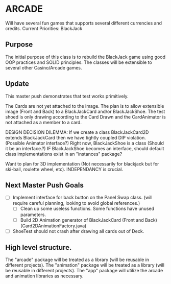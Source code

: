 # ARCADE

Will have several fun games that supports several different currencies and credits.
Current Priorities:
BlackJack

## Purpose

The initial purpose of this class is to rebuild the BlackJack game using good OOP practices and SOLID principles.
The classes will be extensible to several other Casino/Arcade games.

## Update

This master push demonstrates that test works primitively.

The Cards are not yet attached to the image.
The plan is to allow extensible image (Front and Back) to a BlackJackCard and/or BlackJackShoe.
The test shoed is only drawing according to the Card Drawn and the CardAnimator is not attached as a member to a card.

DESIGN DECISION DILEMMA:
If we create a class BlackJackCard2D extends BlackJackCard then we have tightly coupled DIP violation. (Possible Animator interface?)
Right now, BlackJackShoe is a class (Should it be an interface.?)
IF BlackJackShoe becomes an interface, should default class implementations exist in an "instances" package?

Want to plan for 3D implementation (Not necessarily for blackjack but for ski-ball, roulette wheel, etc).
INDEPENDANCY is crucial.

## Next Master Push Goals
- [ ] Implement interface for back button on the Panel Swap class. (will require careful planning, looking to avoid global references.)
  - [ ] Clean up some useless functions. Some functions have unused parameters.
  - [ ] Build 2D Animation generator of BlackJackCard (Front and Back) (Card2DAnimationFactory.java)

- [ ] ShoeTest should not crash after drawing all cards out of Deck.

## High level structure.

The "arcade" package will be treated as a library (will be reusable in different projects).
The "animation" package will be treated as a library (will be reusable in different projects).
The "app" package will utilize the arcade and animation libraries as necessary.